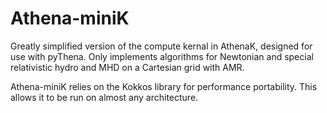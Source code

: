 # Athena-miniK

Greatly simplified version of the compute kernal in AthenaK, designed for use
with pyThena.  Only implements algorithms for Newtonian and special relativistic hydro
and MHD on a Cartesian grid with AMR.

Athena-miniK relies on the Kokkos library for performance portability.  This allows
it to be run on almost any architecture.
